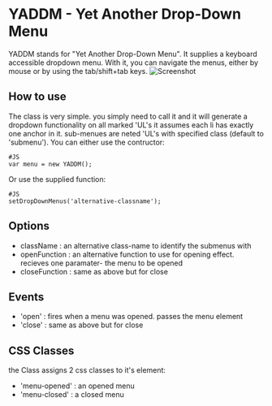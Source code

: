 YADDM - Yet Another Drop-Down Menu
=============
YADDM stands for "Yet Another Drop-Down Menu". 
It supplies a keyboard accessible dropdown menu. With it, you can navigate the menus, either by mouse or by using the tab/shift+tab keys.
![Screenshot](http://i48.tinypic.com/rlerms.png)

How to use
----------
The class is very simple. you simply need to call it and it will generate a dropdown functionality on all marked 'UL's
it assumes each li has exactly one anchor in it. sub-menues are neted 'UL's with specified class (default to 'submenu').
You can either use the contructor:

	#JS
	var menu = new YADDM();
	
Or use the supplied function:
	
	#JS
	setDropDownMenus('alternative-classname');

Options
---------

  * className : an alternative class-name to identify the submenus with
  * openFunction : an alternative function to use for opening effect. recieves one paramater- the menu to be opened
  * closeFunction : same as above but for close
  
Events
-------
  * 'open' : fires when a menu was opened. passes the menu element
  * 'close' : same as above but for close
  
CSS Classes
------------
the Class assigns 2 css classes to it's element:

  * 'menu-opened' : an opened menu
  * 'menu-closed' : a closed menu
